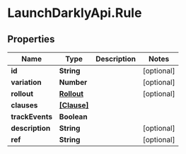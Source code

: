 # LaunchDarklyApi.Rule

## Properties

Name | Type | Description | Notes
------------ | ------------- | ------------- | -------------
**id** | **String** |  | [optional] 
**variation** | **Number** |  | [optional] 
**rollout** | [**Rollout**](Rollout.md) |  | [optional] 
**clauses** | [**[Clause]**](Clause.md) |  | 
**trackEvents** | **Boolean** |  | 
**description** | **String** |  | [optional] 
**ref** | **String** |  | [optional] 


